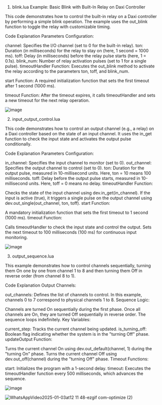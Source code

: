 1. blink.lua
Example: Basic Blink with Built-In Relay on Daxi Controller

This code demonstrates how to control the built-in relay on a Daxi controller by performing a simple blink operation. The example uses the out_blink function to toggle the relay with customizable timing.

Code Explanation
Parameters Configuration:

channel: Specifies the I/O channel (set to 0 for the built-in relay).
ton: Duration (in milliseconds) for the relay to stay on (here, 1 second = 1000 ms).
toff: Delay (in milliseconds) before the relay pulse starts (here, 1 = 0.1s).
blink_num: Number of relay activation pulses (set to 1 for a single pulse).
timeoutHandler Function:
Executes the out_blink method to activate the relay according to the parameters ton, toff, and blink_num.

start Function:
A required initialization function that sets the first timeout after 1 second (1000 ms).

timeout Function:
After the timeout expires, it calls timeoutHandler and sets a new timeout for the next relay operation.

![image](https://github.com/user-attachments/assets/68b1e35c-d31b-4ba6-b17d-137318e7f4a6)

2. input_output_control.lua

This code demonstrates how to control an output channel (e.g., a relay) on a Daxi controller based on the state of an input channel. It uses the in_get function to check the input state and activates the output pulse conditionally.

Code Explanation
Parameters Configuration:

in_channel: Specifies the input channel to monitor (set to 0).
out_channel: Specifies the output channel to control (set to 0).
ton: Duration for the output pulse, measured in 10-millisecond units. Here, ton = 10 means 100 milliseconds.
toff: Delay before the output pulse starts, measured in 10-millisecond units. Here, toff = 0 means no delay.
timeoutHandler Function:

Checks the state of the input channel using dev.in_get(in_channel).
If the input is active (true), it triggers a single pulse on the output channel using dev.out_single(out_channel, ton, toff).
start Function:

A mandatory initialization function that sets the first timeout to 1 second (1000 ms).
timeout Function:

Calls timeoutHandler to check the input state and control the output.
Sets the next timeout to 100 milliseconds (100 ms) for continuous input monitoring.

![image](https://github.com/user-attachments/assets/e09b1af0-6482-40c9-b9bb-fbfcbe04351e)

3. output_sequence.lua

This example demonstrates how to control channels sequentially, turning them On one by one from channel 1 to 8 and then turning them Off in reverse order (from channel 8 to 1).

Code Explanation
Output Channels:

out_channels: Defines the list of channels to control. In this example, channels 0 to 7 correspond to physical channels 1 to 8.
Sequence Logic:

Channels are turned On sequentially during the first phase.
Once all channels are On, they are turned Off sequentially in reverse order.
The sequence loops indefinitely.
Key Variables:

current_step: Tracks the current channel being updated.
is_turning_off: Boolean flag indicating whether the system is in the "turning Off" phase.
updateOutput Function:

Turns the current channel On using dev.out_default(channel, 1) during the "turning On" phase.
Turns the current channel Off using dev.out_off(channel) during the "turning Off" phase.
Timeout Functions:

start: Initializes the program with a 1-second delay.
timeout: Executes the timeoutHandler function every 500 milliseconds, which advances the sequence.

![image](https://github.com/user-attachments/assets/dd4dfeaa-70b5-4f4b-b316-e6bb3c9edefe)


![WhatsAppVideo2025-01-03at12 11 48-ezgif com-optimize (2)](https://github.com/user-attachments/assets/0b3ad6da-df27-4372-86d9-c8281bc919d0)

